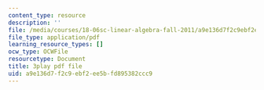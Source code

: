 ```yaml
---
content_type: resource
description: ''
file: /media/courses/18-06sc-linear-algebra-fall-2011/a9e136d7f2c9ebf2ee5bfd895382ccc9_l88D4r74gtM.pdf
file_type: application/pdf
learning_resource_types: []
ocw_type: OCWFile
resourcetype: Document
title: 3play pdf file
uid: a9e136d7-f2c9-ebf2-ee5b-fd895382ccc9
---
```


